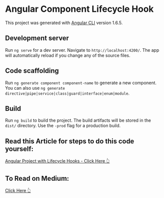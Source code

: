 # Angular Component Lifecycle Hook

This project was generated with [Angular CLI](https://github.com/angular/angular-cli) version 1.6.5.

## Development server

Run `ng serve` for a dev server. Navigate to `http://localhost:4200/`. The app will automatically reload if you change any of the source files.

## Code scaffolding

Run `ng generate component component-name` to generate a new component. You can also use `ng generate directive|pipe|service|class|guard|interface|enum|module`.

## Build

Run `ng build` to build the project. The build artifacts will be stored in the `dist/` directory. Use the `-prod` flag for a production build.

## Read this Article for steps to do this code yourself:
[Angular Project with Lifecycle Hooks - Click Here 👆 ](https://www.codewithchintan.com/angular-project-with-lifecycle-hooks/)

## To Read on Medium:
[Click Here 👆 ](https://medium.com/@AnkitMaheshwariIn/angular-project-with-lifecycle-hooks-understand-ngoninit-in-depth-b9919ad09e6)
